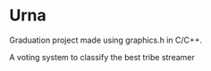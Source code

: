 # Urna

Graduation project made using graphics.h in C/C++.

A voting system to classify the best tribe streamer

